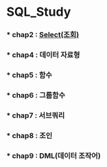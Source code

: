 # SQL_Study
### * chap2 : [Select(조회)](chapter/chap2.sql)
### * chap4 : 데이터 자료형
### * chap5 : 함수
### * chap6 : 그룹함수
### * chap7 : 서브쿼리
### * chap8 : 조인
### * chap9 : DML(데이터 조작어)

